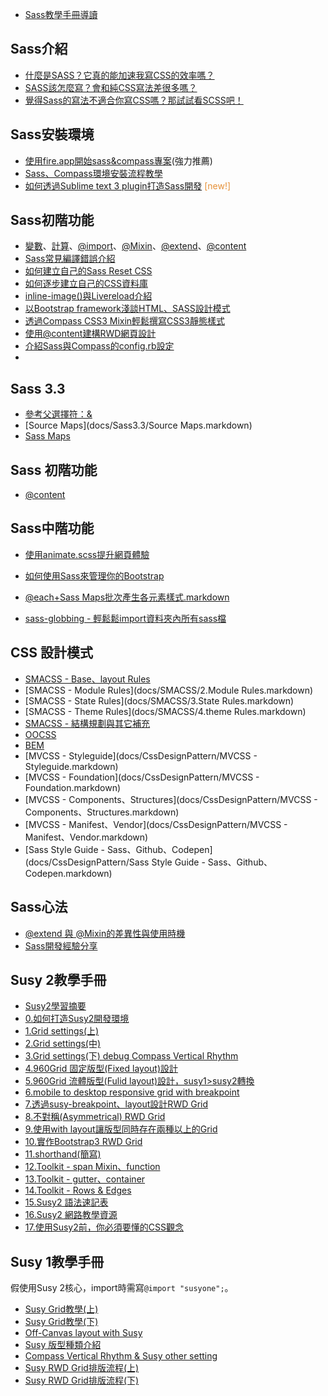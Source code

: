 * [Sass教學手冊導讀](docs/read.markdown)


Sass介紹
--------------------------
* <a href="http://ithelp.ithome.com.tw/question/10126703" target="_blank">什麼是SASS？它真的能加速我寫CSS的效率嗎？</a>
* <a href="http://ithelp.ithome.com.tw/question/10126905" target="_blank">SASS該怎麼寫？會和純CSS寫法差很多嗎？</a>
* <a href="http://ithelp.ithome.com.tw/question/10130129" target="_blank">覺得Sass的寫法不適合你寫CSS嗎？那試試看SCSS吧！</a>

Sass安裝環境
--------------------------
* <a href="https://www.youtube.com/watch?v=Z_CmIMAiSiI" target="_blank">使用fire.app開始sass&amp;compass專案</a>(強力推薦)
* <a href="http://ithelp.ithome.com.tw/question/10128634" target="_blank">Sass、Compass環境安裝流程教學</a>
* <a href="http://ithelp.ithome.com.tw/question/10159247" target="_blank">如何透過Sublime text 3 plugin打造Sass開發</a>&nbsp;<span style="color: #e69138;">[new!]</span>

Sass初階功能
--------------------------
* <a href="http://ithelp.ithome.com.tw/question/10127206" target="_blank">變數</a>、<a href="http://ithelp.ithome.com.tw/question/10127521" target="_blank">計算</a>、<a href="http://ithelp.ithome.com.tw/question/10127832" target="_blank">@import</a>、<a href="http://ithelp.ithome.com.tw/question/10128138" target="_blank">@Mixin</a>、<a href="http://ithelp.ithome.com.tw/question/10128359" target="_blank">@extend</a>、<a href="http://ithelp.ithome.com.tw/question/10156850" target="_blank">@content</a>
* <a href="http://ithelp.ithome.com.tw/question/10134097" target="_blank">Sass常見編譯錯誤介紹</a>
* <a href="http://ithelp.ithome.com.tw/question/10129547" target="_blank">如何建立自己的Sass Reset CSS</a>
* <a href="http://ithelp.ithome.com.tw/question/10129146" target="_blank">如何逐步建立自己的CSS資料庫</a>
* <a href="http://ithelp.ithome.com.tw/question/10137825" target="_blank">inline-image()與Livereload介紹</a>
* <a href="http://ithelp.ithome.com.tw/question/10130551" target="_blank">以Bootstrap framework淺談HTML、SASS設計模式</a>
* <a href="http://ithelp.ithome.com.tw/question/10131159" target="_blank">透過Compass CSS3 Mixin輕鬆撰寫CSS3靜態樣式</a>
* <a href="http://ithelp.ithome.com.tw/question/10132313" target="_blank">使用@content建構RWD網頁設計</a>
* <a href="http://ithelp.ithome.com.tw/question/10134963" target="_blank">介紹Sass與Compass的config.rb設定</a>
*                         





Sass 3.3
--------------------------
* [參考父選擇符：&](docs/Sass3.3/1.markdown)
* [Source Maps](docs/Sass3.3/Source Maps.markdown)
* [Sass Maps](docs/Sass3.3/SassMaps.markdown)

Sass 初階功能
--------------------------
* [@content](docs/Sass/@content.markdown)

Sass中階功能
--------------------------
* <a target="_blank" href="docs/Sass/使用animate.scss提升網頁體驗.markdown">使用animate.scss提升網頁體驗</a>
* <a target="_blank" href="docs/Sass/如何使用Sass來管理你的Bootstrap.markdown">如何使用Sass來管理你的Bootstrap</a>

* <a target="_blank" href="docs/Sass/@each+Sass Maps批次產生各元素樣式.markdown">@each+Sass Maps批次產生各元素樣式.markdown</a>
* <a target="_blank" href="docs/Sass/@each+Sass Maps批次產生各元素樣式.markdown">sass-globbing - 輕鬆鬆import資料夾內所有sass檔</a>

CSS 設計模式
--------------------------

* [SMACSS - Base、layout Rules](docs/SMACSS/1.markdown)
* [SMACSS - Module Rules](docs/SMACSS/2.Module Rules.markdown)
* [SMACSS - State Rules](docs/SMACSS/3.State Rules.markdown)
* [SMACSS - Theme Rules](docs/SMACSS/4.theme Rules.markdown)
* [SMACSS - 結構規劃與其它補充](docs/SMACSS/5.結構規劃與其它補充.markdown)
* [OOCSS](docs/CssDesignPattern/OOCSS.markdown)
* [BEM](docs/CssDesignPattern/BEM.markdown)
* [MVCSS - Styleguide](docs/CssDesignPattern/MVCSS - Styleguide.markdown)
* [MVCSS - Foundation](docs/CssDesignPattern/MVCSS - Foundation.markdown)
* [MVCSS - Components、Structures](docs/CssDesignPattern/MVCSS - Components、Structures.markdown)
* [MVCSS - Manifest、Vendor](docs/CssDesignPattern/MVCSS - Manifest、Vendor.markdown)
* [Sass Style Guide - Sass、Github、Codepen](docs/CssDesignPattern/Sass Style Guide - Sass、Github、Codepen.markdown)

Sass心法
---------------------------
* [@extend 與 @Mixin的差異性與使用時機](docs/Sass/@extend與@Mixin的使用時機.markdown)
* [Sass開發經驗分享](docs/Sass/Sass開發經驗分享.markdown)


Susy 2教學手冊
--------------------------
* <a target="_blank" href="docs/susy2/Susy2學習摘要.markdown">Susy2學習摘要</a>
* <a target="_blank" href="docs/susy2/0.如何打造susy2開發環境.markdown">0.如何打造Susy2開發環境</a>
* <a target="_blank" href="docs/susy2/1.Grid settings(上).markdown">1.Grid settings(上)</a>
* <a target="_blank" href="docs/susy2/2.Grid settings(中).markdown">2.Grid settings(中)</a>
* <a target="_blank" href="docs/susy2/3.Grid settings(下) debug Compass Vertical Rhythm.markdown">3.Grid settings(下) debug Compass Vertical Rhythm</a>
* <a target="_blank" href="docs/susy2/4.960Grid 固定版型(Fixed layout)設計.markdown">4.960Grid 固定版型(Fixed layout)設計</a>
* <a target="_blank" href="docs/susy2/5.960Grid 流體版型(Fulid layout)設計，susy1至susy2轉換.markdown">5.960Grid 流體版型(Fulid layout)設計，susy1>susy2轉換</a>
* <a target="_blank" href="docs/susy2/6.mobile to desktop responsive grid with breakpoint.markdown">6.mobile to desktop responsive grid with breakpoint</a>
* <a target="_blank" href="docs/susy2/7.透過susy-breakpoint、layout設計RWD Grid.markdown">7.透過susy-breakpoint、layout設計RWD Grid</a>
* <a target="_blank" href="docs/susy2/8.不對稱(Asymmetrical) RWD Grid.markdown">8.不對稱(Asymmetrical) RWD Grid</a>
* <a target="_blank" href="docs/susy2/9.使用with layout讓版型同時存在兩種以上的Grid.markdown">9.使用with layout讓版型同時存在兩種以上的Grid</a>
* <a target="_blank" href="docs/susy2/10.實作Bootstrap3 RWD Grid.markdown">10.實作Bootstrap3 RWD Grid</a>
* <a target="_blank" href="docs/susy2/11.shorthand(簡寫).markdown">11.shorthand(簡寫)</a>
* <a target="_blank" href="docs/susy2/12.Toolkit - span Mixin、function.markdown">12.Toolkit - span Mixin、function</a>
* <a target="_blank" href="docs/susy2/13.Toolkit - gutter、container.markdown">13.Toolkit - gutter、container</a>
* <a target="_blank" href="docs/susy2/14.Toolkit - Rows & Edges.markdown">14.Toolkit - Rows & Edges</a>
* <a target="_blank" href="docs/susy2/15.Susy2 語法速記表.markdown">15.Susy2 語法速記表</a>
* <a target="_blank" href="docs/susy2/16.Susy2 網路教學資源.markdown">16.Susy2 網路教學資源</a>
* <a target="_blank" href="docs/susy2/17.使用Susy2前，你必須要懂的CSS觀念.markdown">17.使用Susy2前，你必須要懂的CSS觀念</a>



 
Susy 1教學手冊
--------------------------
假使用Susy 2核心，import時需寫`@import "susyone";`。
* <a target="_blank" href="http://ithelp.ithome.com.tw/question/10139425">Susy Grid教學(上)</a>
* <a target="_blank" href="http://ithelp.ithome.com.tw/question/10139587">Susy Grid教學(下)</a>
* <a target="_blank" href="http://ithelp.ithome.com.tw/question/10139734">Off-Canvas layout with Susy</a>
* <a target="_blank" href="http://ithelp.ithome.com.tw/question/10139889">Susy 版型種類介紹</a>
* <a target="_blank" href="http://ithelp.ithome.com.tw/question/10140181">Compass Vertical Rhythm & Susy other setting</a>
* <a target="_blank" href="http://ithelp.ithome.com.tw/question/10140341">Susy RWD Grid排版流程(上)</a>
* <a target="_blank" href="http://ithelp.ithome.com.tw/question/10140472">Susy RWD Grid排版流程(下)</a>




